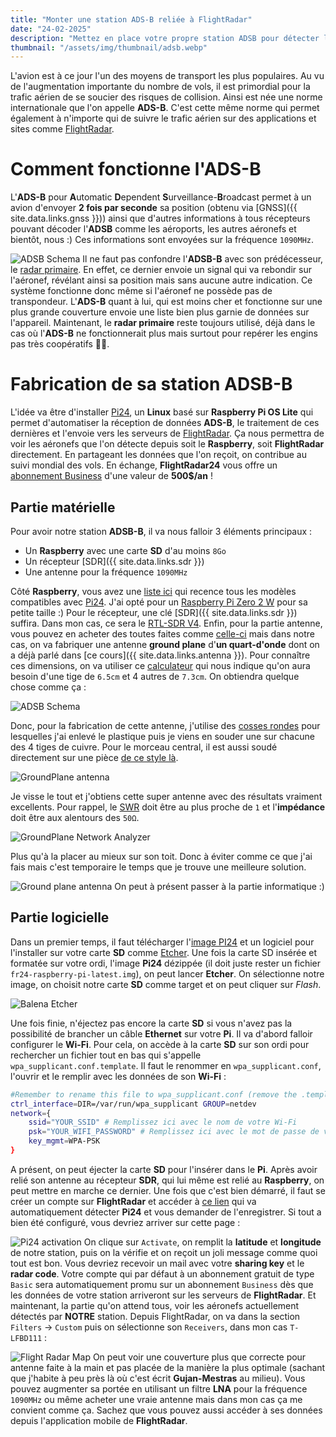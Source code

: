 ```yaml
---
title: "Monter une station ADS-B reliée à FlightRadar"
date: "24-02-2025"
description: "Mettez en place votre propre station ADSB pour détecter les avions autour de chez vous et obtenez gratuitement un abonnement FlightRadar de 500€/an"
thumbnail: "/assets/img/thumbnail/adsb.webp"
---
```

L'avion est à ce jour l'un des moyens de transport les plus populaires. Au vu de l'augmentation importante du nombre de vols, il est primordial pour la trafic aérien de se soucier des risques de collision. Ainsi est née une norme internationale que l'on appelle **ADS-B**. C'est cette même norme qui permet également à n'importe qui de suivre le trafic aérien sur des applications et sites comme [FlightRadar](https://www.flightradar24.com/).

# Comment fonctionne l'ADS-B
L'**ADS-B** pour **A**utomatic **D**ependent **S**urveillance-**B**roadcast permet à un avion d'envoyer **2 fois par seconde** sa position (obtenu via [GNSS]({{ site.data.links.gnss }})) ainsi que d'autres informations à tous récepteurs pouvant décoder l'**ADSB** comme les aéroports, les autres aéronefs et bientôt, nous :)
Ces informations sont envoyées sur la fréquence `1090MHz`.

![ADSB Schema](../../assets/img/pages/projects/adsb/adsb1.svg)
Il ne faut pas confondre l'**ADSB-B** avec son prédécesseur, le [radar primaire](https://fr.wikipedia.org/wiki/Radar_primaire). En effet, ce dernier envoie un signal qui va rebondir sur l'aéronef, révélant ainsi sa position mais sans aucune autre indication. Ce système fonctionne donc même si l'aéronef ne possède pas de transpondeur.
L'**ADS-B** quant à lui, qui est moins cher et fonctionne sur une plus grande couverture envoie une liste bien plus garnie de données sur l'appareil. Maintenant, le **radar primaire** reste toujours utilisé, déjà dans le cas où l'**ADS-B** ne fonctionnerait plus mais surtout pour repérer les engins pas très coopératifs 🏴‍☠️.


# Fabrication de sa station ADSB-B
L'idée va être d'installer [Pi24](https://www.flightradar24.com/build-your-own), un **Linux** basé sur **Raspberry Pi OS Lite** qui permet d'automatiser la réception de données **ADS-B**, le traitement de ces dernières et l'envoie vers les serveurs de [FlightRadar](https://www.flightradar24.com/). Ça nous permettra de voir les aéronefs que l'on détecte depuis soit le **Raspberry**, soit **FlightRadar** directement. En partageant les données que l'on reçoit, on contribue au suivi mondial des vols. En échange, **FlightRadar24** vous offre un [abonnement Business](https://www.flightradar24.com/premium) d'une valeur de **500$/an** !

## Partie matérielle
Pour avoir notre station **ADSB-B**, il va nous falloir 3 éléments principaux : 
- Un **Raspberry** avec une carte **SD** d'au moins `8Go`
- Un récepteur [SDR]({{ site.data.links.sdr }})
- Une antenne pour la fréquence `1090MHz`

Côté **Raspberry**, vous avez une [liste ici](https://rpilocator.com/) qui recence tous les modèles compatibles avec [Pi24](https://www.flightradar24.com/build-your-own). J'ai opté pour un [Raspberry Pi Zero 2 W](https://www.raspberrypi.com/products/raspberry-pi-zero-2-w/) pour sa petite taille :)
Pour le récepteur, une clé [SDR]({{ site.data.links.sdr }}) suffira. Dans mon cas, ce sera le [RTL-SDR V4](https://www.passion-radio.fr/cles-rtl-sdr/r828d-v4-2402.html).
Enfin, pour la partie antenne, vous pouvez en acheter des toutes faites comme [celle-ci](https://www.passion-radio.fr/adsb/ant-1090-1042.html) mais dans notre cas, on va fabriquer une antenne **ground plane** d'**un quart-d'onde** dont on a déjà parlé dans [ce cours]({{ site.data.links.antenna }}).
Pour connaître ces dimensions, on va utiliser ce [calculateur](https://m0ukd.com/calculators/quarter-wave-ground-plane-antenna-calculator/) qui nous indique qu'on aura besoin d'une tige de `6.5cm` et 4 autres de `7.3cm`. On obtiendra quelque chose comme ça :

![ADSB Schema](../../assets/img/pages/projects/adsb/adsb2.svg)

Donc, pour la fabrication de cette antenne, j'utilise des [cosses rondes](https://www.amazon.fr/Electriques-Femelles-Connecteur-%C3%A9lectrique-Embouts/dp/B0B3TW8QDW/ref=sr_1_5?sr=8-5) pour lesquelles j'ai enlevé le plastique puis je viens en souder une sur chacune des 4 tiges de cuivre. Pour le morceau central, il est aussi soudé directement sur une pièce [de ce style là](https://fr.aliexpress.com/item/1005003799744884.html?spm=a2g0o.detail.pcDetailTopMoreOtherSeller.4.6ff0wGDvwGDvW2&gps-id=pcDetailTopMoreOtherSeller&scm=1007.40050.354490.0&scm_id=1007.40050.354490.0&scm-url=1007.40050.354490.0&pvid=67151563-91eb-49ab-8ad8-f6e934053bce&_t=gps-id:pcDetailTopMoreOtherSeller,scm-url:1007.40050.354490.0,pvid:67151563-91eb-49ab-8ad8-f6e934053bce,tpp_buckets:668%232846%238108%231977&pdp_ext_f=%7B%22order%22%3A%22340%22%2C%22eval%22%3A%221%22%2C%22sceneId%22%3A%2230050%22%7D&utparam-url=scene%3ApcDetailTopMoreOtherSeller%7Cquery_from%3A).

![GroundPlane antenna](../../assets/img/pages/projects/adsb/adsb6.jpg)

Je visse le tout et j'obtiens cette super antenne avec des résultats vraiment excellents. Pour rappel, le [SWR](https://fr.wikipedia.org/wiki/Rapport_d%27ondes_stationnaires) doit être au plus proche de `1` et l'**impédance** doit être aux alentours des `50Ω`.

![GroundPlane Network Analyzer](../../assets/img/pages/projects/adsb/adsb7.jpg)

Plus qu'à la placer au mieux sur son toit. Donc à éviter comme ce que j'ai fais mais c'est temporaire le temps que je trouve une meilleure solution.

![Ground plane antenna](../../assets/img/pages/projects/adsb/adsb8.jpg)
On peut à présent passer à la partie informatique :)
## Partie logicielle
Dans un premier temps, il faut télécharger l'[image PI24](https://repo-feed.flightradar24.com/rpi_images/fr24-raspberry-pi-latest.img.zip) et un logiciel pour l'installer sur votre carte **SD** comme [Etcher](https://etcher.balena.io/). 
Une fois la carte SD insérée et formatée sur votre ordi, l'image **Pi24** dézippée (il doit juste rester un fichier `fr24-raspberry-pi-latest.img`), on peut lancer **Etcher**. On sélectionne notre image, on choisit notre carte **SD** comme target et on peut cliquer sur *Flash*.

![Balena Etcher](../../assets/img/pages/projects/adsb/adsb3.png)

Une fois finie, n'éjectez pas encore la carte **SD** si vous n'avez pas la possibilité de brancher un câble **Ethernet** sur votre **Pi**. Il va d'abord falloir configurer le **Wi-Fi**. Pour cela, on accède à la carte **SD** sur son ordi pour rechercher un fichier tout en bas qui s'appelle `wpa_supplicant.conf.template`. Il faut le renommer en `wpa_supplicant.conf`, l'ouvrir et le remplir avec les données de son **Wi-Fi** : 
```bash
#Remember to rename this file to wpa_supplicant.conf (remove the .template part!)
ctrl_interface=DIR=/var/run/wpa_supplicant GROUP=netdev
network={
    ssid="YOUR_SSID" # Remplissez ici avec le nom de votre Wi-Fi
    psk="YOUR_WIFI_PASSWORD" # Remplissez ici avec le mot de passe de votre Wi-Fi
    key_mgmt=WPA-PSK
}
```
A présent, on peut éjecter la carte **SD** pour l'insérer dans le **Pi**. Après avoir relié son antenne au récepteur **SDR**, qui lui même est relié au **Raspberry**, on peut mettre en marche ce dernier.
Une fois que c'est bien démarré, il faut se créer un compte sur **FlightRadar** et accéder à [ce lien](https://www.flightradar24.com/build-your-own) qui va automatiquement détecter **Pi24** et vous demander de l'enregistrer. Si tout a bien été configuré, vous devriez arriver sur cette page : 

![Pi24 activation](../../assets/img/pages/projects/adsb/adsb4.png)
On clique sur `Activate`, on remplit la **latitude** et **longitude** de notre station, puis on la vérifie et on reçoit un joli message comme quoi tout est bon. Vous devriez recevoir un mail avec votre **sharing key** et le **radar code**. 
Votre compte qui par défaut à un abonnement gratuit de type `Basic` sera automatiquement promu sur un abonnement `Business` dès que les données de votre station arriveront sur les serveurs de **FlightRadar**. 
Et maintenant, la partie qu'on attend tous, voir les aéronefs actuellement détectés par **NOTRE** station. Depuis FlightRadar, on va dans la section `Filters` -> `Custom` puis on sélectionne son `Receivers`, dans mon cas `T-LFBD111` : 

![Flight Radar Map](../assets/img/pages/projects/adsb/adsb5.png) 
On peut voir une couverture plus que correcte pour antenne faite à la main et pas placée de la manière la plus optimale (sachant que j'habite à peu près là où c'est écrit **Gujan-Mestras** au milieu). 
Vous pouvez augmenter sa portée en utilisant un filtre **LNA** pour la fréquence `1090MHz` ou même acheter une vraie antenne mais dans mon cas ça me convient comme ça. 
Sachez que vous pouvez aussi accéder à ses données depuis l'application mobile de **FlightRadar**.


